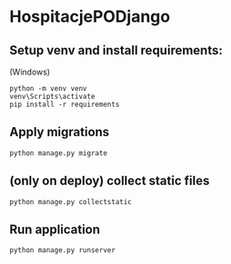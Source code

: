 # HospitacjePODjango
 
## Setup venv and install requirements:

(Windows)
```
python -m venv venv
venv\Scripts\activate
pip install -r requirements
```

## Apply migrations

`python manage.py migrate`

## (only on deploy) collect static files

`python manage.py collectstatic`

## Run application

`python manage.py runserver`